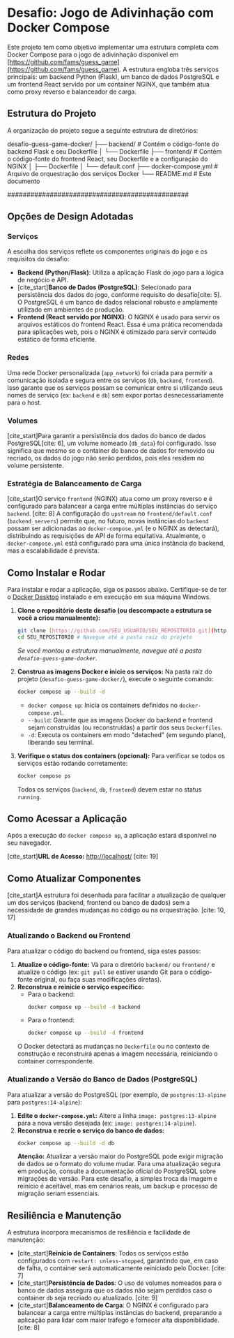 # Desafio: Jogo de Adivinhação com Docker Compose

Este projeto tem como objetivo implementar uma estrutura completa com Docker Compose para o jogo de adivinhação disponível em [https://github.com/fams/guess_game](https://github.com/fams/guess_game). A estrutura engloba três serviços principais: um backend Python (Flask), um banco de dados PostgreSQL e um frontend React servido por um container NGINX, que também atua como proxy reverso e balanceador de carga.

## Estrutura do Projeto

A organização do projeto segue a seguinte estrutura de diretórios:

desafio-guess-game-docker/
├── backend/                  # Contém o código-fonte do backend Flask e seu Dockerfile
│   └── Dockerfile
├── frontend/                 # Contém o código-fonte do frontend React, seu Dockerfile e a configuração do NGINX
│   ├── Dockerfile
│   └── default.conf
├── docker-compose.yml        # Arquivo de orquestração dos serviços Docker
└── README.md                 # Este documento



###############################################


## Opções de Design Adotadas

### Serviços
A escolha dos serviços reflete os componentes originais do jogo e os requisitos do desafio:
* **Backend (Python/Flask)**: Utiliza a aplicação Flask do jogo para a lógica de negócio e API.
* [cite_start]**Banco de Dados (PostgreSQL)**: Selecionado para persistência dos dados do jogo, conforme requisito do desafio[cite: 5]. O PostgreSQL é um banco de dados relacional robusto e amplamente utilizado em ambientes de produção.
* **Frontend (React servido por NGINX)**: O NGINX é usado para servir os arquivos estáticos do frontend React. Essa é uma prática recomendada para aplicações web, pois o NGINX é otimizado para servir conteúdo estático de forma eficiente.

### Redes
Uma rede Docker personalizada (`app_network`) foi criada para permitir a comunicação isolada e segura entre os serviços (`db`, `backend`, `frontend`). Isso garante que os serviços possam se comunicar entre si utilizando seus nomes de serviço (ex: `backend` e `db`) sem expor portas desnecessariamente para o host.

### Volumes
[cite_start]Para garantir a persistência dos dados do banco de dados PostgreSQL[cite: 6], um volume nomeado (`db_data`) foi configurado. Isso significa que mesmo se o container do banco de dados for removido ou recriado, os dados do jogo não serão perdidos, pois eles residem no volume persistente.

### Estratégia de Balanceamento de Carga
[cite_start]O serviço `frontend` (NGINX) atua como um proxy reverso e é configurado para balancear a carga entre múltiplas instâncias do serviço `backend`. [cite: 8] A configuração do `upstream` no `frontend/default.conf` (`backend_servers`) permite que, no futuro, novas instâncias do `backend` possam ser adicionadas ao `docker-compose.yml` (e o NGINX as detectará), distribuindo as requisições de API de forma equitativa. Atualmente, o `docker-compose.yml` está configurado para uma única instância do backend, mas a escalabilidade é prevista.

## Como Instalar e Rodar

Para instalar e rodar a aplicação, siga os passos abaixo. Certifique-se de ter o [Docker Desktop](https://www.docker.com/products/docker-desktop/) instalado e em execução em sua máquina Windows.

1.  **Clone o repositório deste desafio (ou descompacte a estrutura se você a criou manualmente):**
    ```bash
    git clone [https://github.com/SEU_USUARIO/SEU_REPOSITORIO.git](https://github.com/SEU_USUARIO/SEU_REPOSITORIO.git) # Substitua pelo link do seu repositório
    cd SEU_REPOSITORIO # Navegue até a pasta raiz do projeto
    ```
    *Se você montou a estrutura manualmente, navegue até a pasta `desafio-guess-game-docker`.*

2.  **Construa as imagens Docker e inicie os serviços:**
    Na pasta raiz do projeto (`desafio-guess-game-docker/`), execute o seguinte comando:
    ```bash
    docker compose up --build -d
    ```
    * `docker compose up`: Inicia os containers definidos no `docker-compose.yml`.
    * `--build`: Garante que as imagens Docker do backend e frontend sejam construídas (ou reconstruídas) a partir dos seus `Dockerfiles`.
    * `-d`: Executa os containers em modo "detached" (em segundo plano), liberando seu terminal.

3.  **Verifique o status dos containers (opcional):**
    Para verificar se todos os serviços estão rodando corretamente:
    ```bash
    docker compose ps
    ```
    Todos os serviços (`backend`, `db`, `frontend`) devem estar no status `running`.

## Como Acessar a Aplicação

Após a execução do `docker compose up`, a aplicação estará disponível no seu navegador.

[cite_start]**URL de Acesso:** [http://localhost/](http://localhost/) [cite: 19]

## Como Atualizar Componentes

[cite_start]A estrutura foi desenhada para facilitar a atualização de qualquer um dos serviços (backend, frontend ou banco de dados) sem a necessidade de grandes mudanças no código ou na orquestração. [cite: 10, 17]

### Atualizando o Backend ou Frontend
Para atualizar o código do backend ou frontend, siga estes passos:
1.  **Atualize o código-fonte:** Vá para o diretório `backend/` ou `frontend/` e atualize o código (ex: `git pull` se estiver usando Git para o código-fonte original, ou faça suas modificações diretas).
2.  **Reconstrua e reinicie o serviço específico:**
    * Para o backend:
        ```bash
        docker compose up --build -d backend
        ```
    * Para o frontend:
        ```bash
        docker compose up --build -d frontend
        ```
    O Docker detectará as mudanças no `Dockerfile` ou no contexto de construção e reconstruirá apenas a imagem necessária, reiniciando o container correspondente.

### Atualizando a Versão do Banco de Dados (PostgreSQL)
Para atualizar a versão do PostgreSQL (por exemplo, de `postgres:13-alpine` para `postgres:14-alpine`):
1.  **Edite o `docker-compose.yml`:** Altere a linha `image: postgres:13-alpine` para a nova versão desejada (ex: `image: postgres:14-alpine`).
2.  **Reconstrua e recrie o serviço do banco de dados:**
    ```bash
    docker compose up --build -d db
    ```
    **Atenção:** Atualizar a versão maior do PostgreSQL pode exigir migração de dados se o formato do volume mudar. Para uma atualização segura em produção, consulte a documentação oficial do PostgreSQL sobre migrações de versão. Para este desafio, a simples troca da imagem e reinício é aceitável, mas em cenários reais, um backup e processo de migração seriam essenciais.

## Resiliência e Manutenção

A estrutura incorpora mecanismos de resiliência e facilidade de manutenção:
* [cite_start]**Reinício de Containers**: Todos os serviços estão configurados com `restart: unless-stopped`, garantindo que, em caso de falha, o container será automaticamente reiniciado pelo Docker. [cite: 7]
* [cite_start]**Persistência de Dados**: O uso de volumes nomeados para o banco de dados assegura que os dados não sejam perdidos caso o container `db` seja recriado ou atualizado. [cite: 9]
* [cite_start]**Balanceamento de Carga**: O NGINX é configurado para balancear a carga entre múltiplas instâncias do backend, preparando a aplicação para lidar com maior tráfego e fornecer alta disponibilidade. [cite: 8]